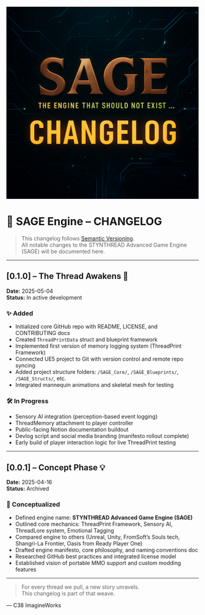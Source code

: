 <p align="center">
  <img src="https://github.com/c38ImagineWorksDev/SAGE-ENGINE/blob/main/docs/img/changelog_header.png?raw=true" alt="SAGE Changelog">
</p>


# 🧵 SAGE Engine – CHANGELOG

> This changelog follows [Semantic Versioning](https://semver.org/).  
> All notable changes to the STYNTHREAD Advanced Game Engine (SAGE) will be documented here.

---

## [0.1.0] – The Thread Awakens 🌱
**Date:** 2025-05-04  
**Status:** In active development

### ✨ Added
- Initialized core GitHub repo with README, LICENSE, and CONTRIBUTING docs
- Created `ThreadPrintData` struct and blueprint framework
- Implemented first version of memory logging system (ThreadPrint Framework)
- Connected UE5 project to Git with version control and remote repo syncing
- Added project structure folders: `/SAGE_Core/`, `/SAGE_Blueprints/`, `/SAGE_Structs/`, etc.
- Integrated mannequin animations and skeletal mesh for testing

### 🛠️ In Progress
- Sensory AI integration (perception-based event logging)
- ThreadMemory attachment to player controller
- Public-facing Notion documentation buildout
- Devlog script and social media branding (manifesto rollout complete)
- Early build of player interaction logic for live ThreadPrint testing

---

## [0.0.1] – Concept Phase 💡
**Date:** 2025-04-16  
**Status:** Archived

### 🧠 Conceptualized
- Defined engine name: **STYNTHREAD Advanced Game Engine (SAGE)**
- Outlined core mechanics: ThreadPrint Framework, Sensory AI, ThreadLore system, Emotional Tagging
- Compared engine to others (Unreal, Unity, FromSoft’s Souls tech, Shangri-La Frontier, Oasis from Ready Player One)
- Drafted engine manifesto, core philosophy, and naming conventions doc
- Researched GitHub best practices and integrated license model
- Established vision of portable MMO support and custom modding features

---

> For every thread we pull, a new story unravels.  
> This changelog is part of that weave.

— C38 ImagineWorks
